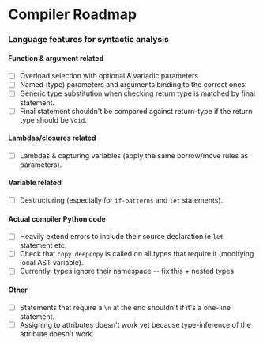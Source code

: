 # Compiler Roadmap
### Language features for syntactic analysis
#### Function & argument related
- [ ] Overload selection with optional & variadic parameters.
- [ ] Named (type) parameters and arguments binding to the correct ones.
- [ ] Generic type substitution when checking return type is matched by final statement.
- [ ] Final statement shouldn't be compared against return-type if the return type should be `Void`.

#### Lambdas/closures related
- [ ] Lambdas & capturing variables (apply the same borrow/move rules as parameters).

#### Variable related
- [ ] Destructuring (especially for `if-patterns` and `let` statements).

#### Actual compiler Python code
- [ ] Heavily extend errors to include their source declaration ie `let` statement etc.
- [ ] Check that `copy.deepcopy` is called on all types that require it (modifying local AST variable).
- [ ] Currently, types ignore their namespace -- fix this + nested types

#### Other
- [ ] Statements that require a `\n` at the end shouldn't if it's a one-line statement.
- [ ] Assigning to attributes doesn't work yet because type-inference of the attribute doesn't work.